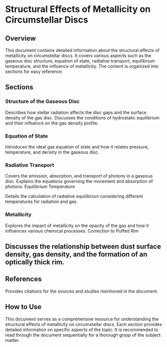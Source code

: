 
# Structural Effects of Metallicity on Circumstellar Discs
## Overview
This document contains detailed information about the structural effects of metallicity on circumstellar discs. It covers various aspects such as the gaseous disc structure, equation of state, radiative transport, equilibrium temperature, and the influence of metallicity. The content is organized into sections for easy reference.

## Sections
### Structure of the Gaseous Disc

Describes how stellar radiation affects the disc gaps and the surface density of the gas disc.
Discusses the conditions of hydrostatic equilibrium and their influence on the gas density profile.
### Equation of State

Introduces the ideal gas equation of state and how it relates pressure, temperature, and density in the gaseous disc.
### Radiative Transport

Covers the emission, absorption, and transport of photons in a gaseous disc.
Explains the equations governing the movement and absorption of photons.
Equilibrium Temperature

Details the calculation of radiative equilibrium considering different temperatures for radiation and gas.
### Metallicity

Explores the impact of metallicity on the opacity of the gas and how it influences various chemical processes.
Correction to Puffed Rim

## Discusses the relationship between dust surface density, gas density, and the formation of an optically thick rim.
## References
Provides citations for the sources and studies mentioned in the document.
## How to Use
This document serves as a comprehensive resource for understanding the structural effects of metallicity on circumstellar discs. Each section provides detailed information on specific aspects of the topic. It is recommended to read through the document sequentially for a thorough grasp of the subject matter.

